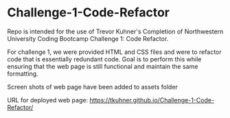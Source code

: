 # Challenge-1-Code-Refactor
Repo is intended for the use of Trevor Kuhner's Completion of Northwestern University Coding Bootcamp Challenge 1: Code Refactor.

For challenge 1, we were provided HTML and CSS files and were to refactor code that is essentially redundant code. Goal is to perform this while ensuring that the web page is still functional and maintain the same formatting.

Screen shots of web page have been added to assets folder

URL for deployed web page: https://tkuhner.github.io/Challenge-1-Code-Refactor/
